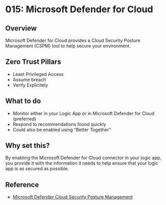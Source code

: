 # 015: Microsoft Defender for Cloud

## Overview

Microsoft Defender for Cloud provides a Cloud Security Posture Management (CSPM) tool to help secure your environment.

## Zero Trust Pillars

* Least Privileged Access
* Assume breach
* Verify Explicitely

## What to do

* Monitor either in your Logic App or in Microsoft Defender for Cloud (preferred)
* Respond to recommendations found quickly
* Could also be enabled using “Better Together”


## Why set this?

By enabling the Microsoft Defender for Cloud connector in your logic app, you provide it with the information it needs to help ensure that your logic app is as secured as possible.

## Reference

* [Microsoft Defender Cloud Security Posture Management](https://www.microsoft.com/en-us/security/business/cloud-security/microsoft-defender-cloud-security-posture-management)